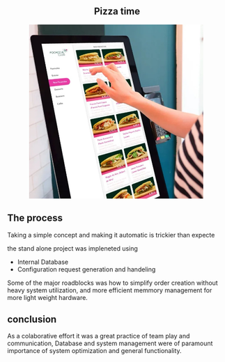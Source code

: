 <h2 align="center">Pizza time</h2>

<p align="center"> 
  <img src="https://github.com/NoBizz/Pizza-Service/blob/main/kio.jpg?raw=true"width="400" height="400"/> <img>
</p>

<h2 align = left>The process</h2>
<p align="left"> Taking a simple concept and making it automatic is trickier than expecte</p>
<p align="left"> the stand alone project was impleneted using</p>
<ul>
  <li>Internal Database</li>
  <li>Configuration request generation and handeling</li>
</ul> 
<p align="left"> Some of the major roadblocks was how to simplify order creation without heavy system utilization, and more efficient memmory management for more light 
weight hardware. </p>

<h2 align = "left">conclusion</h2>
<p align = "left">As a colaborative effort it was a great practice of team play and communication, Database and system management were of paramount importance of system optimization and general functionality.</p>
